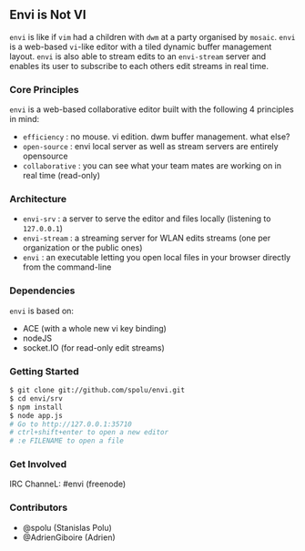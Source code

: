 ## Envi is Not VI

`envi` is like if `vim` had a children with `dwm` at a party organised by `mosaic`. `envi` is a web-based
`vi`-like editor with a tiled dynamic buffer management layout. `envi` is also able to stream edits to an
`envi-stream` server and enables its user to subscribe to each others edit streams in real time.

### Core Principles 
`envi` is a web-based collaborative editor built with the following 4 principles in mind:

- `efficiency`    : no mouse. vi edition. dwm buffer management. what else?
- `open-source`   : envi local server as well as stream servers are entirely opensource
- `collaborative` : you can see what your team mates are working on in real time (read-only)


### Architecture

- `envi-srv`    : a server to serve the editor and files locally (listening to `127.0.0.1`)
- `envi-stream` : a streaming server for WLAN edits streams (one per organization or the public ones)
- `envi`        : an executable letting you open local files in your browser directly from the command-line

### Dependencies

`envi` is based on:

- ACE (with a whole new vi key binding)
- nodeJS  
- socket.IO (for read-only edit streams)

### Getting Started

```bash
$ git clone git://github.com/spolu/envi.git
$ cd envi/srv
$ npm install
$ node app.js
# Go to http://127.0.0.1:35710
# ctrl+shift+enter to open a new editor
# :e FILENAME to open a file
```

### Get Involved

IRC ChanneL: #envi (freenode)

### Contributors

- @spolu (Stanislas Polu)
- @AdrienGiboire (Adrien)
 
